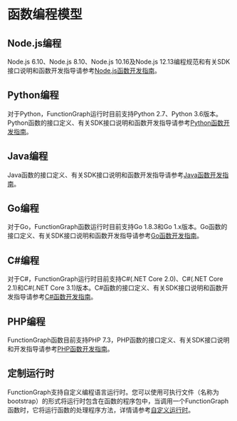 # 函数编程模型<a name="ZH-CN_TOPIC_0149027410"></a>

## Node.js编程<a name="section50364206152927"></a>

Node.js 6.10、Node.js 8.10、Node.js 10.16及Node.js 12.13编程规范和有关SDK接口说明和函数开发指导请参考[Node.js函数开发指南](https://support.huaweicloud.com/devg-functiongraph/functiongraph_02_0410.html)。

## Python编程<a name="section22202226153048"></a>

对于Python，FunctionGraph运行时目前支持Python 2.7、Python 3.6版本。Python函数的接口定义、有关SDK接口说明和函数开发指导请参考[Python函数开发指南](https://support.huaweicloud.com/devg-functiongraph/functiongraph_02_0420.html)。

## Java编程<a name="section26451673153849"></a>

Java函数的接口定义、有关SDK接口说明和函数开发指导请参考[Java函数开发指南](https://support.huaweicloud.com/devg-functiongraph/functiongraph_02_0430.html)。

## Go编程<a name="section48913061154635"></a>

对于Go，FunctionGraph函数运行时目前支持Go 1.8.3和Go 1.x版本。Go函数的接口定义、有关SDK接口说明和函数开发指导请参考[Go函数开发指南](https://support.huaweicloud.com/devg-functiongraph/functiongraph_02_0440.html)。

## C\#编程<a name="section193311126344"></a>

对于C\#，FunctionGraph运行时目前支持C\#\(.NET Core 2.0\)、C\#\(.NET Core 2.1\)和C\#\(.NET Core 3.1\)版本。C\#函数的接口定义、有关SDK接口说明和函数开发指导请参考[C\#函数开发指南](https://support.huaweicloud.com/devg-functiongraph/functiongraph_02_0450.html)。

## PHP编程<a name="section10205112842412"></a>

FunctionGraph函数目前支持PHP 7.3，PHP函数的接口定义、有关SDK接口说明和开发指导请参考[PHP函数开发指南](https://support.huaweicloud.com/devg-functiongraph/functiongraph_02_0460.html)。

## 定制运行时<a name="section515913291117"></a>

FunctionGraph支持自定义编程语言运行时。您可以使用可执行文件（名称为bootstrap）的形式将运行时包含在函数的程序包中，当调用一个FunctionGraph函数时，它将运行函数的处理程序方法，详情请参考[自定义运行时](自定义运行时.md)。

